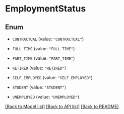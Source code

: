 # EmploymentStatus

## Enum


* `CONTRACTUAL` (value: `"CONTRACTUAL"`)

* `FULL_TIME` (value: `"FULL_TIME"`)

* `PART_TIME` (value: `"PART_TIME"`)

* `RETIRED` (value: `"RETIRED"`)

* `SELF_EMPLOYED` (value: `"SELF_EMPLOYED"`)

* `STUDENT` (value: `"STUDENT"`)

* `UNEMPLOYED` (value: `"UNEMPLOYED"`)


[[Back to Model list]](../README.md#documentation-for-models) [[Back to API list]](../README.md#documentation-for-api-endpoints) [[Back to README]](../README.md)


